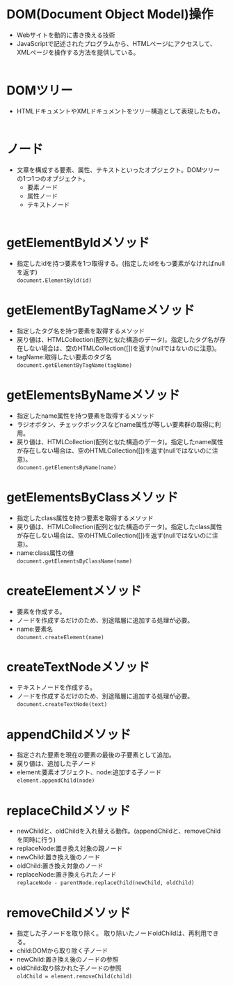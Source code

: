 # DOM(Document Object Model)操作
- Webサイトを動的に書き換える技術<br>
- JavaScriptで記述されたプログラムから、HTMLページにアクセスして、XMLページを操作する方法を提供している。<br><br>

# DOMツリー
- HTMLドキュメントやXMLドキュメントをツリー構造として表現したもの。<br><br>

# ノード
- 文章を構成する要素、属性、テキストといったオブジェクト。DOMツリーの1つ1つのオブジェクト。<br>
  - 要素ノード<br>
  - 属性ノード<br>
  - テキストノード<br><br>
  

# getElementByldメソッド
- 指定したidを持つ要素を1つ取得する。(指定したidをもつ要素がなければnullを返す)<br>
`document.ElementByld(id)`<br>

# getElementByTagNameメソッド
- 指定したタグ名を持つ要素を取得するメソッド<br>
- 戻り値は、HTMLCollection(配列と似た構造のデータ)。指定したタグ名が存在しない場合は、空のHTMLCollection([])を返す(nullではないのに注意)。<br>
- tagName:取得したい要素のタグ名<br>
`document.getElementByTagName(tagName)`<br>

# getElementsByNameメソッド
- 指定したname属性を持つ要素を取得するメソッド<br>
- ラジオボタン、チェックボックスなどname属性が等しい要素群の取得に利用。<br>
- 戻り値は、HTMLCollection(配列と似た構造のデータ)。指定したname属性が存在しない場合は、空のHTMLCollection([])を返す(nullではないのに注意)。<br>
`document.getElementsByName(name)`<br>

# getElementsByClassメソッド
- 指定したclass属性を持つ要素を取得するメソッド<br>
- 戻り値は、HTMLCollection(配列と似た構造のデータ)。指定したclass属性が存在しない場合は、空のHTMLCollection([])を返す(nullではないのに注意)。<br>
- name:class属性の値<br>
`document.getElementsByClassName(name)`<br>

# createElementメソッド
- 要素を作成する。<br>
- ノードを作成するだけのため、別途階層に追加する処理が必要。<br>
- name:要素名<br>
`document.createElement(name)`<br>

# createTextNodeメソッド
- テキストノードを作成する。<br>
- ノードを作成するだけのため、別途階層に追加する処理が必要。<br>
`document.createTextNode(text)`<br>

# appendChildメソッド
- 指定された要素を現在の要素の最後の子要素として追加。<br>
- 戻り値は、追加した子ノード<br>
- element:要素オブジェクト、node:追加する子ノード<br>
`element.appendChild(node)`<br>

# replaceChildメソッド
- newChildと、oldChildを入れ替える動作。(appendChildと、removeChildを同時に行う)<br>
- replaceNode:置き換え対象の親ノード<br>
- newChild:置き換え後のノード<br>
- oldChild:置き換え対象のノード<br>
- replaceNode:置き換えられたノード<br>
`replaceNode - parentNode.replaceChild(newChild, oldChild)`<br>

# removeChildメソッド
- 指定した子ノードを取り除く。 取り除いたノードoldChildは、再利用できる。<br>
- child:DOMから取り除く子ノード<br>
- newChild:置き換え後のノードの参照<br>
- oldChild:取り除かれた子ノードの参照<br>
`oldChild = element.removeChild(child)`<br>

